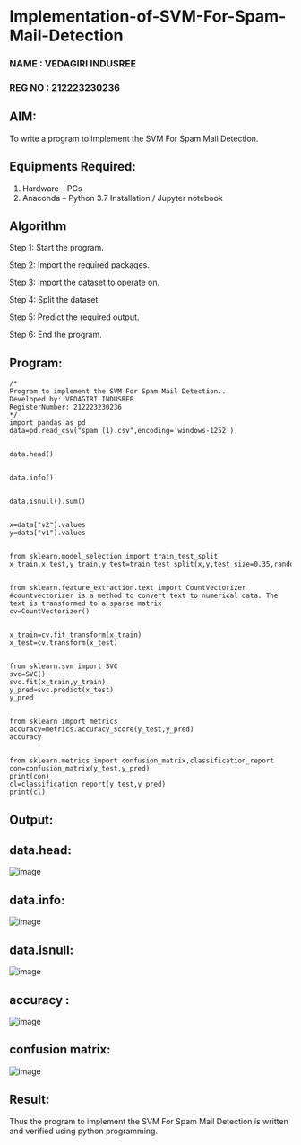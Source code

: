 # Implementation-of-SVM-For-Spam-Mail-Detection
### NAME : VEDAGIRI INDUSREE
### REG NO : 212223230236
## AIM:

To write a program to implement the SVM For Spam Mail Detection.

## Equipments Required:
1. Hardware – PCs
2. Anaconda – Python 3.7 Installation / Jupyter notebook

## Algorithm

Step 1: Start the program.

Step 2: Import the required packages.

Step 3: Import the dataset to operate on.

Step 4: Split the dataset.

Step 5: Predict the required output.

Step 6: End the program.

## Program:
```
/*
Program to implement the SVM For Spam Mail Detection..
Developed by: VEDAGIRI INDUSREE
RegisterNumber: 212223230236
*/
import pandas as pd
data=pd.read_csv("spam (1).csv",encoding='windows-1252')


data.head()


data.info()


data.isnull().sum()


x=data["v2"].values
y=data["v1"].values


from sklearn.model_selection import train_test_split
x_train,x_test,y_train,y_test=train_test_split(x,y,test_size=0.35,random_state=0)


from sklearn.feature_extraction.text import CountVectorizer
#countvectorizer is a method to convert text to numerical data. The text is transformed to a sparse matrix
cv=CountVectorizer()


x_train=cv.fit_transform(x_train)
x_test=cv.transform(x_test)


from sklearn.svm import SVC
svc=SVC()
svc.fit(x_train,y_train)
y_pred=svc.predict(x_test)
y_pred


from sklearn import metrics
accuracy=metrics.accuracy_score(y_test,y_pred)
accuracy


from sklearn.metrics import confusion_matrix,classification_report
con=confusion_matrix(y_test,y_pred)
print(con)
cl=classification_report(y_test,y_pred)
print(cl)

```

## Output:

## data.head:

![image](https://github.com/user-attachments/assets/19e5bc1c-57f4-4e4e-a701-a886e558b005)

## data.info:

![image](https://github.com/user-attachments/assets/777a0e88-d6bc-40d8-b435-cb5cbf8d7c5e)

## data.isnull:

![image](https://github.com/user-attachments/assets/ffae58fd-cfee-4e7d-9e4a-f38aed4aff4d)

## accuracy :

![image](https://github.com/user-attachments/assets/553427f9-b45b-430b-a06d-fde95dd90e4c)

## confusion matrix:

![image](https://github.com/user-attachments/assets/bbd88924-18ce-4bfe-8dd6-6298164aab92)

## Result:
Thus the program to implement the SVM For Spam Mail Detection is written and verified using python programming.
